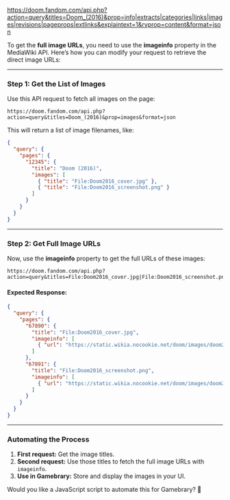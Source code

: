https://doom.fandom.com/api.php?action=query&titles=Doom_(2016)&prop=info|extracts|categories|links|images|revisions|pageprops|extlinks&explaintext=1&rvprop=content&format=json

To get the **full image URLs**, you need to use the **imageinfo** property in the MediaWiki API. Here’s how you can modify your request to retrieve the direct image URLs:

---

### **Step 1: Get the List of Images**
Use this API request to fetch all images on the page:

```
https://doom.fandom.com/api.php?action=query&titles=Doom_(2016)&prop=images&format=json
```

This will return a list of image filenames, like:

```json
{
  "query": {
    "pages": {
      "12345": {
        "title": "Doom (2016)",
        "images": [
          { "title": "File:Doom2016_cover.jpg" },
          { "title": "File:Doom2016_screenshot.png" }
        ]
      }
    }
  }
}
```

---

### **Step 2: Get Full Image URLs**
Now, use the **imageinfo** property to get the full URLs of these images:

```
https://doom.fandom.com/api.php?action=query&titles=File:Doom2016_cover.jpg|File:Doom2016_screenshot.png&prop=imageinfo&iiprop=url&format=json
```

#### **Expected Response:**
```json
{
  "query": {
    "pages": {
      "67890": {
        "title": "File:Doom2016_cover.jpg",
        "imageinfo": [
          { "url": "https://static.wikia.nocookie.net/doom/images/doom2016_cover.jpg" }
        ]
      },
      "67891": {
        "title": "File:Doom2016_screenshot.png",
        "imageinfo": [
          { "url": "https://static.wikia.nocookie.net/doom/images/doom2016_screenshot.png" }
        ]
      }
    }
  }
}
```

---

### **Automating the Process**
1. **First request:** Get the image titles.
2. **Second request:** Use those titles to fetch the full image URLs with `imageinfo`.
3. **Use in Gamebrary:** Store and display the images in your UI.

Would you like a JavaScript script to automate this for Gamebrary? 🚀